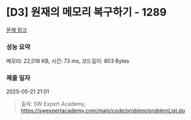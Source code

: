 # [D3] 원재의 메모리 복구하기 - 1289 

[문제 링크](https://swexpertacademy.com/main/code/problem/problemDetail.do?contestProbId=AV19AcoKI9sCFAZN) 

### 성능 요약

메모리: 22,016 KB, 시간: 73 ms, 코드길이: 803 Bytes

### 제출 일자

2025-05-21 21:01



> 출처: SW Expert Academy, https://swexpertacademy.com/main/code/problem/problemList.do